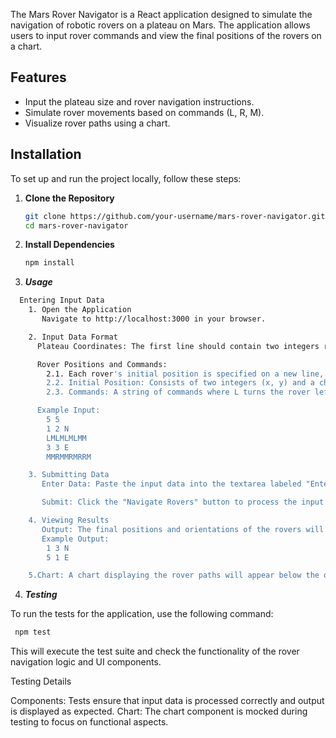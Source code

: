The Mars Rover Navigator is a React application designed to simulate the navigation of robotic rovers on a plateau on Mars. The application allows users to input rover commands and view the final positions of the rovers on a chart.

## Features

- Input the plateau size and rover navigation instructions.
- Simulate rover movements based on commands (L, R, M).
- Visualize rover paths using a chart.

## Installation

To set up and run the project locally, follow these steps:

1. **Clone the Repository**

   ```bash
   git clone https://github.com/your-username/mars-rover-navigator.git
   cd mars-rover-navigator
   ```

2. **Install Dependencies**

   ```bash
   npm install
   ```

3. **_Usage_**

```bash
  Entering Input Data
    1. Open the Application
       Navigate to http://localhost:3000 in your browser.

    2. Input Data Format
      Plateau Coordinates: The first line should contain two integers representing the upper-right coordinates of the plateau. Example: 5 5.

      Rover Positions and Commands:
        2.1. Each rover's initial position is specified on a new line, followed by a line of commands.
        2.2. Initial Position: Consists of two integers (x, y) and a character indicating the direction (N, E, S, W). Example: 1 2 N.
        2.3. Commands: A string of commands where L turns the rover left, R turns the rover right, and M moves the rover forward. Example: LMLMLMLMM.

      Example Input:
        5 5
        1 2 N
        LMLMLMLMM
        3 3 E
        MMRMMRMRRM

    3. Submitting Data
       Enter Data: Paste the input data into the textarea labeled "Enter the input data...".

       Submit: Click the "Navigate Rovers" button to process the input data.

    4. Viewing Results
       Output: The final positions and orientations of the rovers will be displayed in the "Output:" section.
       Example Output:
        1 3 N
        5 1 E

    5.Chart: A chart displaying the rover paths will appear below the output section. This visual representation helps to understand the rover's movements across the plateau.
```

4. **_Testing_**

To run the tests for the application, use the following command:

```bash
 npm test
```

This will execute the test suite and check the functionality of the rover navigation logic and UI components.

Testing Details

Components: Tests ensure that input data is processed correctly and output is displayed as expected.
Chart: The chart component is mocked during testing to focus on functional aspects.
